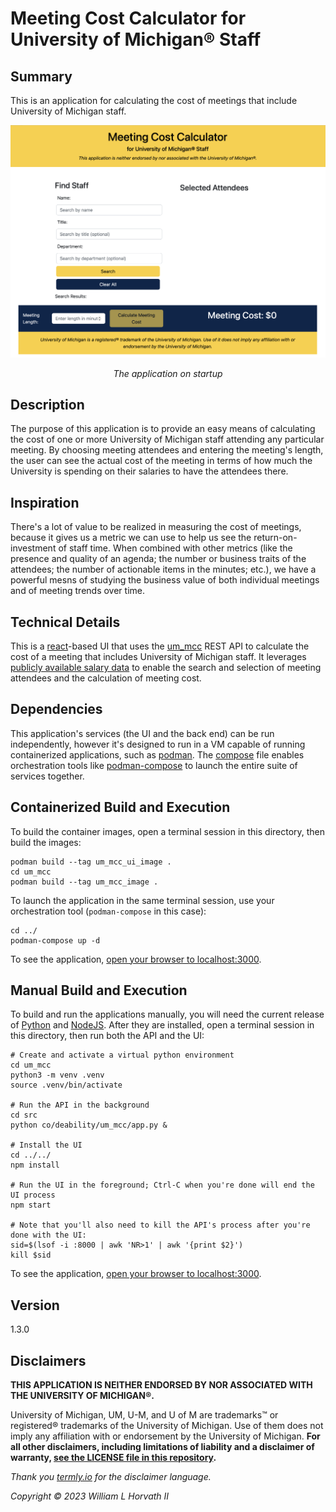 # Meeting Cost Calculator for University of Michigan® Staff

## Summary

This is an application for calculating the cost of meetings that include University of Michigan staff.

![The application as it initially appears.](public/startup.png)

_<sub><p style="text-align: center">The application on startup</p></sub>_

## Description

The purpose of this application is to provide an easy means of calculating the cost of one or more University of
Michigan staff attending any particular meeting. By choosing meeting attendees and entering the meeting's length, the
user can see the actual cost of the meeting in terms of how much the University is spending on their salaries to have
the attendees there.

## Inspiration

There's a lot of value to be realized in measuring the cost of meetings, because it gives us a metric we can use to help
us see the return-on-investment of staff time. When combined with other metrics (like the presence and quality of
an agenda; the number or business traits of the attendees; the number of actionable items in the minutes; etc.), we have
a powerful mesns of studying the business value of both individual meetings and of meeting trends over time.

## Technical Details

This is a [react](https://reactjs.org)-based UI that uses the [um_mcc](https://github.com/whorvath2/um_mcc) REST API to
calculate the cost of a meeting that includes University of Michigan staff. It
leverages [publicly available salary data](https://www.dropbox.com/s/ti4iff026agzpak/salary-disclosure-2022.pdf?dl=0) to
enable the search and selection of meeting attendees and the calculation of meeting cost.

## Dependencies

This application's services (the UI and the back end) can be run independently, however it's designed to run in a VM
capable of running containerized applications, such as [podman](https://podman.io/getting-started/installation).
The [compose](compose.yaml) file enables orchestration tools
like [podman-compose](https://github.com/containers/podman-compose) to launch the entire suite of services together.

## Containerized Build and Execution

To build the container images, open a terminal session in this directory, then build the images:

```
podman build --tag um_mcc_ui_image .
cd um_mcc
podman build --tag um_mcc_image .
```

To launch the application in the same terminal session, use your orchestration tool (`podman-compose` in this case):

```
cd ../
podman-compose up -d
```

To see the application, [open your browser to localhost:3000](http://localhost:3000/).

## Manual Build and Execution

To build and run the applications manually, you will need the current release
of [Python](https://www.python.org/downloads/) and [NodeJS](https://nodejs.org/en/download/). After they are installed,
open a terminal session in this directory, then run both the API and the UI:

```
# Create and activate a virtual python environment
cd um_mcc
python3 -m venv .venv
source .venv/bin/activate

# Run the API in the background
cd src
python co/deability/um_mcc/app.py &

# Install the UI
cd ../../
npm install

# Run the UI in the foreground; Ctrl-C when you're done will end the UI process
npm start

# Note that you'll also need to kill the API's process after you're done with the UI:
sid=$(lsof -i :8000 | awk 'NR>1' | awk '{print $2}')
kill $sid
```

To see the application, [open your browser to localhost:3000](http://localhost:3000/).

## Version

1.3.0

## Disclaimers

**THIS APPLICATION IS NEITHER ENDORSED BY NOR ASSOCIATED WITH THE UNIVERSITY OF MICHIGAN®.**

University of Michigan, UM, U-M, and U of M are trademarks™ or registered® trademarks of the University of Michigan. Use
of them does not imply any affiliation with or endorsement by the University of Michigan. **For all other
disclaimers, including limitations of liability and a disclaimer of
warranty, [see the LICENSE file in this repository](LICENSE).**

_Thank you [termly.io](https://termly.io) for the disclaimer language._

_Copyright ©️ 2023 William L Horvath II_